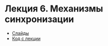 # Лекция 6. Механизмы синхронизации

* [Слайды](https://dbeliakov.github.io/mipt-golang-course/lectures/06/lecture.slide.html)
* [Код с лекции](code/)
